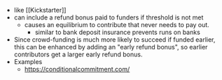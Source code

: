 - like [[Kickstarter]]
- can include a refund bonus paid to funders if threshold is not met
    - causes an equilibrium to contribute that never needs to pay out.
        - similar to bank deposit insurance prevents runs on banks
- Since crowd-funding is much more likely to succeed if funded earlier, this can be enhanced by adding an "early refund bonus", so earlier contributors get a larger early refund bonus.
- Examples
    - https://conditionalcommitment.com/
